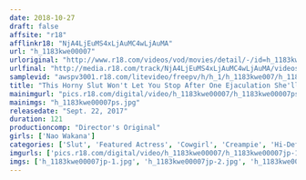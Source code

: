 ```yaml
---
date: 2018-10-27
draft: false
affsite: "r18"
afflinkr18: "NjA4LjEuMS4xLjAuMC4wLjAuMA"
url: "h_1183kwe00007"
urloriginal: "http://www.r18.com/videos/vod/movies/detail/-/id=h_1183kwe00007"
urlfinal: "http://media.r18.com/track/NjA4LjEuMS4xLjAuMC4wLjAuMA/videos/vod/movies/detail/-/id=h_1183kwe00007"
samplevid: "awspv3001.r18.com/litevideo/freepv/h/h_1/h_1183kwe007/h_1183kwe007_dmb_w.mp4"
title: "This Horny Slut Won't Let You Stop After One Ejaculation She'll Keep Cumming After You And Force You To Cum More And More Nao Wakana"
mainimgurl: "pics.r18.com/digital/video/h_1183kwe00007/h_1183kwe00007ps.jpg"
mainimgs: "h_1183kwe00007ps.jpg"
releasedate: "Sept. 22, 2017"
duration: 121
productioncomp: "Director's Original"
girls: ['Nao Wakana']
categories: ['Slut', 'Featured Actress', 'Cowgirl', 'Creampie', 'Hi-Def']
imgurls: ['pics.r18.com/digital/video/h_1183kwe00007/h_1183kwe00007jp-1.jpg', 'pics.r18.com/digital/video/h_1183kwe00007/h_1183kwe00007jp-2.jpg', 'pics.r18.com/digital/video/h_1183kwe00007/h_1183kwe00007jp-3.jpg', 'pics.r18.com/digital/video/h_1183kwe00007/h_1183kwe00007jp-4.jpg', 'pics.r18.com/digital/video/h_1183kwe00007/h_1183kwe00007jp-5.jpg', 'pics.r18.com/digital/video/h_1183kwe00007/h_1183kwe00007jp-6.jpg', 'pics.r18.com/digital/video/h_1183kwe00007/h_1183kwe00007jp-7.jpg', 'pics.r18.com/digital/video/h_1183kwe00007/h_1183kwe00007jp-8.jpg', 'pics.r18.com/digital/video/h_1183kwe00007/h_1183kwe00007jp-9.jpg', 'pics.r18.com/digital/video/h_1183kwe00007/h_1183kwe00007jp-10.jpg', 'pics.r18.com/digital/video/h_1183kwe00007/h_1183kwe00007jp-11.jpg', 'pics.r18.com/digital/video/h_1183kwe00007/h_1183kwe00007jp-12.jpg', 'pics.r18.com/digital/video/h_1183kwe00007/h_1183kwe00007jp-13.jpg', 'pics.r18.com/digital/video/h_1183kwe00007/h_1183kwe00007jp-14.jpg', 'pics.r18.com/digital/video/h_1183kwe00007/h_1183kwe00007jp-15.jpg', 'pics.r18.com/digital/video/h_1183kwe00007/h_1183kwe00007jp-16.jpg', 'pics.r18.com/digital/video/h_1183kwe00007/h_1183kwe00007jp-17.jpg', 'pics.r18.com/digital/video/h_1183kwe00007/h_1183kwe00007jp-18.jpg', 'pics.r18.com/digital/video/h_1183kwe00007/h_1183kwe00007jp-19.jpg', 'pics.r18.com/digital/video/h_1183kwe00007/h_1183kwe00007jp-20.jpg']
imgs: ['h_1183kwe00007jp-1.jpg', 'h_1183kwe00007jp-2.jpg', 'h_1183kwe00007jp-3.jpg', 'h_1183kwe00007jp-4.jpg', 'h_1183kwe00007jp-5.jpg', 'h_1183kwe00007jp-6.jpg', 'h_1183kwe00007jp-7.jpg', 'h_1183kwe00007jp-8.jpg', 'h_1183kwe00007jp-9.jpg', 'h_1183kwe00007jp-10.jpg', 'h_1183kwe00007jp-11.jpg', 'h_1183kwe00007jp-12.jpg', 'h_1183kwe00007jp-13.jpg', 'h_1183kwe00007jp-14.jpg', 'h_1183kwe00007jp-15.jpg', 'h_1183kwe00007jp-16.jpg', 'h_1183kwe00007jp-17.jpg', 'h_1183kwe00007jp-18.jpg', 'h_1183kwe00007jp-19.jpg', 'h_1183kwe00007jp-20.jpg']
---
```

